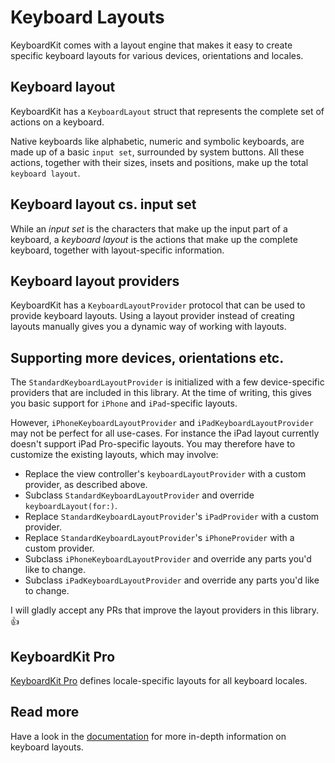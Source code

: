 # Keyboard Layouts

KeyboardKit comes with a layout engine that makes it easy to create specific keyboard layouts for various devices, orientations and locales.


## Keyboard layout

KeyboardKit has a `KeyboardLayout` struct that represents the complete set of actions on a keyboard.

Native keyboards like alphabetic, numeric and symbolic keyboards, are made up of a basic `input set`, surrounded by system buttons. All these actions, together with their sizes, insets and positions, make up the total `keyboard layout`.


## Keyboard layout cs. input set 

While an *input set* is the characters that make up the input part of a keyboard, a *keyboard layout* is the actions that make up the complete keyboard, together with layout-specific information.


## Keyboard layout providers

KeyboardKit has a `KeyboardLayoutProvider` protocol that can be used to provide keyboard layouts. Using a layout provider instead of creating layouts manually gives you a dynamic way of working with layouts.


## Supporting more devices, orientations etc.

The `StandardKeyboardLayoutProvider` is initialized with a few device-specific providers that are included in this library. At the time of writing, this gives you basic support for `iPhone` and `iPad`-specific layouts.

However, `iPhoneKeyboardLayoutProvider` and `iPadKeyboardLayoutProvider` may not be perfect for all use-cases. For instance the iPad layout currently doesn't support iPad Pro-specific layouts. You may therefore have to customize the existing layouts, which may involve:

* Replace the view controller's `keyboardLayoutProvider` with a custom provider, as described above.
* Subclass `StandardKeyboardLayoutProvider` and override  `keyboardLayout(for:)`.
* Replace `StandardKeyboardLayoutProvider`'s `iPadProvider` with a custom provider.
* Replace `StandardKeyboardLayoutProvider`'s `iPhoneProvider` with a custom provider.
* Subclass `iPhoneKeyboardLayoutProvider` and override any parts you'd like to change.
* Subclass `iPadKeyboardLayoutProvider` and override any parts you'd like to change.  

I will gladly accept any PRs that improve the layout providers in this library. 👍


## KeyboardKit Pro

[KeyboardKit Pro][Pro] defines locale-specific layouts for all keyboard locales.


## Read more

Have a look in the [documentation][Documentation] for more in-depth information on keyboard layouts.



[Documentation]: https://keyboardkit.github.io/KeyboardKit/documentation/keyboardkit/
[Pro]: https://github.com/KeyboardKit/KeyboardKitPro
